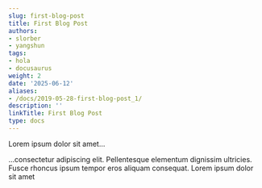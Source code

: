 ```yaml
---
slug: first-blog-post
title: First Blog Post
authors:
- slorber
- yangshun
tags:
- hola
- docusaurus
weight: 2
date: '2025-06-12'
aliases:
- /docs/2019-05-28-first-blog-post_1/
description: ''
linkTitle: First Blog Post
type: docs
---
```


Lorem ipsum dolor sit amet...

<!-- truncate -->

...consectetur adipiscing elit. Pellentesque elementum dignissim ultricies. Fusce rhoncus ipsum tempor eros aliquam consequat. Lorem ipsum dolor sit amet
